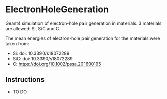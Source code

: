 # ElectronHoleGeneration

Geant4 simulation of electron-hole pair generation in materials. 3 materials are allowed: Si, SiC and C.

The mean energies of electron-hole pair generation for the materials were taken from:

* Si: doi: 10.3390/s18072289
* SiC: doi: 10.3390/s18072289
* C: https://doi.org/10.1002/pssa.201600195

## Instructions 

* TO DO
